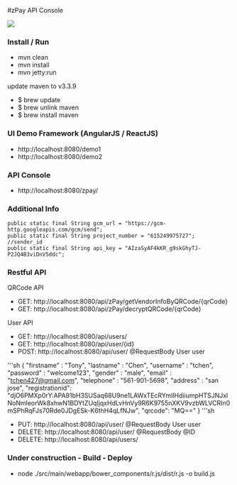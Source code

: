 
#zPay API Console

<img src="http://maggie.clientsbox.com/img/zpay.png">

### Install / Run

* mvn clean
* mvn install
* mvn jetty:run


update maven to v3.3.9
 
* $ brew update
* $ brew unlink maven
* $ brew install maven


### UI Demo Framework (AngularJS / ReactJS)
* http://localhost:8080/demo1
* http://localhost:8080/demo2


### API Console
* http://localhost:8080/zpay/


### Additional Info 
    
    public static final String gcm_url = "https://gcm-http.googleapis.com/gcm/send";
    public static final String project_number = "615249975727";  //sender_id
    public static final String api_key = "AIzaSyAF4kKR_g9skGhyTJ-P2JQ4B3viDnV5ddc";

### Restful API 

QRCode API
* GET: http://localhost:8080/api/zPay/getVendorInfoByQRCode/{qrCode}
* GET: http://localhost:8080/api/zPay/decryptQRCode/{qrCode}


User API
* GET:    http://localhost:8080/api/users/
* GET:    http://localhost:8080/api/user/{id}
* POST:   http://localhost:8080/api/user/   @RequestBody User user

'''sh
   {
	"firstname" : "Tony",
	"lastname" : "Chen",
	"username" : "tchen",
	"password" : "welcome123",
	"gender" : "male",
	"email" : "tchen427@gmail.com",
	"telephone" : "561-901-5698",
	"address" : "san jose",
	"registrationid": "djO6PMXp0rY:APA91bH3SUSaq68U9ne1LAWxTEcRYmIlHdiiumpHTSJNJxlNoNmleorWk8xhwN1BDYtZUqIjqxHdLvHnVy9R6K9755nXKV9vzbWLVCRIn0mSPhRqFJs70Rde0JDgESk-K6thH4qLfNJw",
        "qrcode": "MQ=="
    }
'''sh

* PUT:    http://localhost:8080/api/user/   @RequestBody User user
* DELETE: http://localhost:8080/api/user/   @RequestBody @ID
* DELETE: http://localhost:8080/api/users/


### Under construction - Build - Deploy
* node ./src/main/webapp/bower_components/r.js/dist/r.js -o build.js

